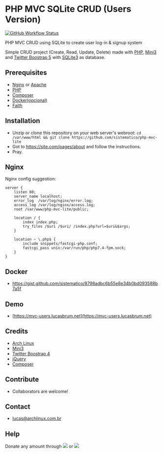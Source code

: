 # PHP MVC SQLite CRUD (Users Version)

[![GitHub Workflow Status](https://img.shields.io/github/workflow/status/sistematico/php-mvc-users/Deploy?label=Github%20Action&logo=github&logoColor=white&style=flat-square)](https://github.com/sistematico/php-mvc-users/actions?query=workflow%3ADeploy)

PHP MVC CRUD using SQLite to create user log-in &amp; signup system

Simple CRUD project (Create, Read, Update, Delete) made with [PHP](https://php.net), [Mini3](https://github.com/panique/mini3) and [Twitter Boostrap 5](https://getbootstrap.com) with [SQLite3](https://www.sqlite.org) as database.

## Prerequisites
- [Nginx](https://www.nginx.com) or [Apache](https://www.apache.org)
- [PHP](https://php.net)
- [Composer](https://getcomposer.org)
- [Docker(opcional)](https://www.docker.com/)
- [Faith](https://en.wikipedia.org/wiki/Faith)

## Installation
- Unzip or clone this repository on your web server's webroot: `cd /var/www/html && git clone https://github.com/sistematico/php-mvc-lite`
- Got to https://site.com/pages/about and follow the instructions.
- Pray.

## Nginx
Nginx config suggestion:

```
server {
    listen 80;
    server_name localhost;
    error_log  /var/log/nginx/error.log;
    access_log /var/log/nginx/access.log;
    root /var/www/php-mvc-lite/public;

    location / {
    	index index.php;
        try_files /$uri /$uri/ /index.php?url=$uri&$args;
    }

    location ~ \.php$ {
        include snippets/fastcgi-php.conf;
        fastcgi_pass unix:/var/run/php/php7.4-fpm.sock;
    }    
}
```

## Docker

- https://gist.github.com/sistematico/8798adbc6b55e8e34b0bd093588b7a5f

## Demo

- [https://mvc-users.lucasbrum.net](https://mvc-users.lucasbrum.net)

## Credits
- [Arch Linux](https://archlinux.org)
- [Mini3](https://github.com/panique/mini3)
- [Twitter Boostrap 4](https://getbootstrap.com)
- [jQuery](https://jquery.com)
- [Composer](https://getcomposer.org)

## Contribute
- Collaborators are welcome!

## Contact
- lucas@archlinux.com.br

## Help
Donate any amount through <a href="https://pag.ae/bfxkQW"><img src="https://img.shields.io/badge/pagseguro-green"></a> or <a href="https://www.paypal.com/cgi-bin/webscr?cmd=_s-xclick&hosted_button_id=DWHJL387XNW96&source=url"><img src="https://img.shields.io/badge/paypal-blue"></a>
